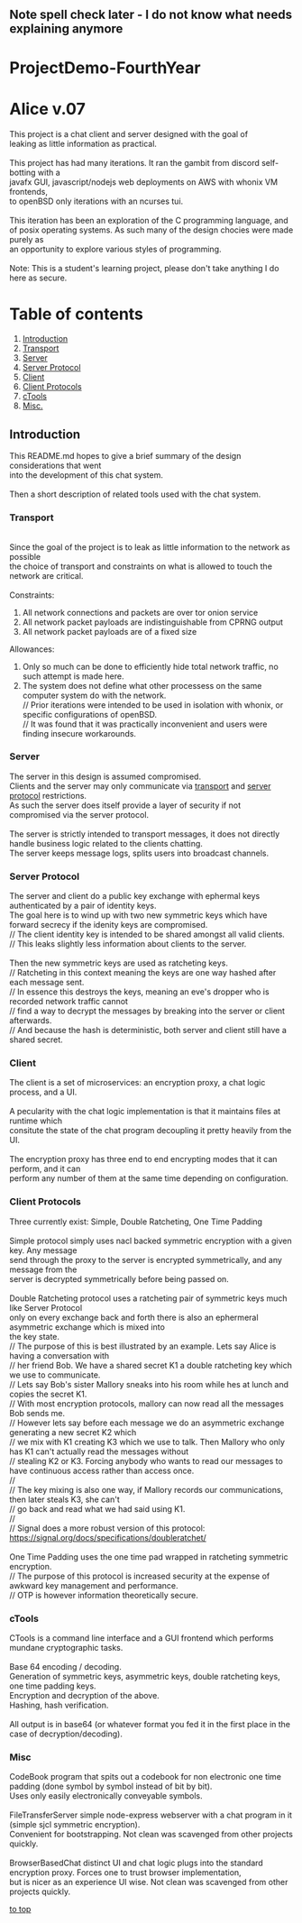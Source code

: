 ## Note spell check later - I do not know what needs explaining anymore

# ProjectDemo-FourthYear

<a name="top"></a>
# Alice v.07

This project is a chat client and server designed with the goal of \
leaking as little information as practical.\
\
This project has had many iterations. It ran the gambit from discord self-botting with a\
javafx GUI, javascript/nodejs web deployments on AWS with whonix VM frontends, \
to openBSD only iterations with an ncurses tui.\
\
This iteration has been an exploration of the C programming language, and \
of posix operating systems. As such many of the design chocies were made purely as\
an opportunity to explore various styles of programming.\
\
Note: This is a student's learning project, please don't take anything I do here as secure.

# Table of contents

1. [Introduction](#1)
2. [Transport](#2)
3. [Server](#3)
4. [Server Protocol](#4)
5. [Client](#5)
6. [Client Protocols](#6)
7. [cTools](#7)
8. [Misc.](#8)

<a name="1"></a>
## Introduction
This README.md hopes to give a brief summary of the design considerations that went\
into the development of this chat system.\
\
Then a short description of related tools used with the chat system.

<a name="2"></a>
### Transport
\
Since the goal of the project is to leak as little information to the network as possible\
the choice of transport and constraints on what is allowed to touch the network are critical.\
\
Constraints:
1) All network connections and packets are over tor onion service
2) All network packet payloads are indistinguishable from CPRNG output
3) All network packet payloads are of a fixed size

Allowances:
1) Only so much can be done to efficiently hide total network traffic, no such attempt is made here.
2) The system does not define what other processess on the same computer system do with the network.\
   // Prior iterations were intended to be used in isolation with whonix, or specific configurations of openBSD.\
   // It was found that it was practically inconvenient and users were finding insecure workarounds.

<a name="3"></a>
### Server

The server in this design is assumed compromised.\
Clients and the server may only communicate via [transport](#2) and [server protocol](#4) restrictions.\
As such the server does itself provide a layer of security if not compromised via the server protocol.\
\
The server is strictly intended to transport messages, it does not directly handle business logic related to the clients chatting.\
The server keeps message logs, splits users into broadcast channels.

<a name="4"></a>
### Server Protocol

The server and client do a public key exchange with ephermal keys authenticated by a pair of identity keys.\
The goal here is to wind up with two new symmetric keys which have forward secrecy if the idenity keys are compromised.\
 // The client identity key is intended to be shared amongst all valid clients.\
 // This leaks slightly less information about clients to the server.\
 \
Then the new symmetric keys are used as ratcheting keys.\
 // Ratcheting in this context meaning the keys are one way hashed after each message sent.\
 // In essence this destroys the keys, meaning an eve's dropper who is recorded network traffic cannot\
 // find a way to decrypt the messages by breaking into the server or client afterwards.\
 // And because the hash is deterministic, both server and client still have a shared secret.

<a name="5"></a>
### Client

The client is a set of microservices: an encryption proxy, a chat logic process, and a UI.\
\
A pecularity with the chat logic implementation is that it maintains files at runtime which\
consitute the state of the chat program decoupling it pretty heavily from the UI.\
\
The encryption proxy has three end to end encrypting modes that it can perform, and it can\
perform any number of them at the same time depending on configuration.

<a name="6"></a>
### Client Protocols

Three currently exist: Simple, Double Ratcheting, One Time Padding\
\
Simple protocol simply uses nacl backed symmetric encryption with a given key. Any message\
send through the proxy to the server is encrypted symmetrically, and any message from the \
server is decrypted symmetrically before being passed on.\
\
Double Ratcheting protocol uses a ratcheting pair of symmetric keys much like Server Protocol\
only on every exchange back and forth there is also an ephermeral asymmetric exchange which is mixed into\
the key state.\
   // The purpose of this is best illustrated by an example. Lets say Alice is having a conversation with\
   // her friend Bob. We have a shared secret K1 a double ratcheting key which we use to communicate.\
   // Lets say Bob's sister Mallory sneaks into his room while hes at lunch and copies the secret K1.\
   // With most encryption protocols, mallory can now read all the messages Bob sends me.\
   // However lets say before each message we do an asymmetric exchange generating a new secret K2 which\
   // we mix with K1 creating K3 which we use to talk. Then Mallory who only has K1 can't actually read the messages without\
   // stealing K2 or K3. Forcing anybody who wants to read our messages to have continuous access rather than access once.\
   //\
   // The key mixing is also one way, if Mallory records our communications, then later steals K3, she can't\
   // go back and read what we had said using K1.\
   //\
   // Signal does a more robust version of this protocol: https://signal.org/docs/specifications/doubleratchet/ \
\
One Time Padding uses the one time pad wrapped in ratcheting symmetric encryption.\
   // The purpose of this protocol is increased security at the expense of awkward key management and performance.\
   // OTP is however information theoretically secure.

<a name="7"></a>
### cTools

CTools is a command line interface and a GUI frontend which performs mundane cryptographic tasks.\
\
Base 64 encoding / decoding.\
Generation of symmetric keys, asymmetric keys, double ratcheting keys, one time padding keys.\
Encryption and decryption of the above.\
Hashing, hash verification.\
\
All output is in base64 (or whatever format you fed it in the first place in the case of decryption/decoding).

<a name="8"></a>
### Misc

CodeBook program that spits out a codebook for non electronic one time padding (done symbol by symbol instead of bit by bit).\
Uses only easily electronically conveyable symbols.\
\
FileTransferServer simple node-express webserver with a chat program in it (simple sjcl symmetric encryption). \
Convenient for bootstrapping. Not clean was scavenged from other projects quickly.\
\
BrowserBasedChat distinct UI and chat logic plugs into the standard encryption proxy. Forces one to trust browser implementation,\
but is nicer as an experience UI wise. Not clean was scavenged from other projects quickly.

[to top](#top)
